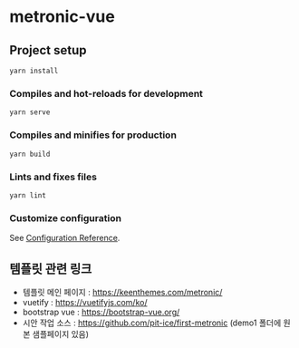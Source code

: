 # metronic-vue

## Project setup
```
yarn install
```

### Compiles and hot-reloads for development
```
yarn serve
```

### Compiles and minifies for production
```
yarn build
```

### Lints and fixes files
```
yarn lint
```

### Customize configuration
See [Configuration Reference](https://cli.vuejs.org/config/).


## 템플릿 관련 링크
- 템플릿 메인 페이지 : https://keenthemes.com/metronic/
- vuetify : https://vuetifyjs.com/ko/
- bootstrap vue : https://bootstrap-vue.org/
- 시안 작업 소스 : https://github.com/pit-ice/first-metronic (demo1 폴더에 원본 샘플페이지 있음)